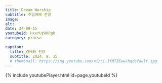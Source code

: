 ```yaml
---
title: Dream Worship
subtitle: 주일예배 찬양
image:
alt:
date: 24-09-15
youtubeId: HxxrUzkKRgk
category: praise

caption:
  title: 경배와 찬양
  subtitle: 2024. 9. 15
  # thumbnail: https://img.youtube.com/vi/ci-IfMT3Eww/hqdefault.jpg
---
```


{% include youtubePlayer.html id=page.youtubeId %}

